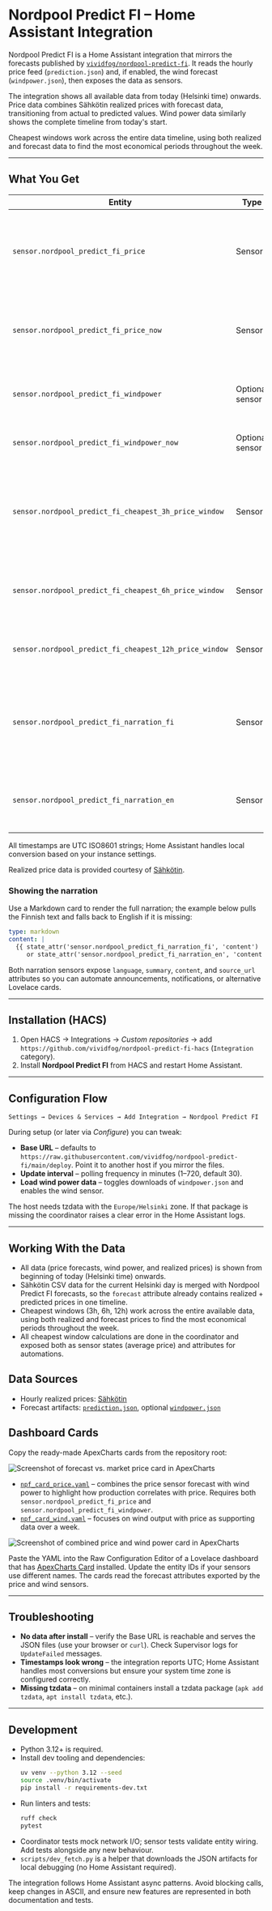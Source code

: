 # Nordpool Predict FI – Home Assistant Integration

Nordpool Predict FI is a Home Assistant integration that mirrors the forecasts published by [`vividfog/nordpool-predict-fi`](https://github.com/vividfog/nordpool-predict-fi). It reads the hourly price feed (`prediction.json`) and, if enabled, the wind forecast (`windpower.json`), then exposes the data as sensors.

The integration shows all available data from today (Helsinki time) onwards. Price data combines Sähkötin realized prices with forecast data, transitioning from actual to predicted values. Wind power data similarly shows the complete timeline from today's start.

Cheapest windows work across the entire data timeline, using both realized and forecast data to find the most economical periods throughout the week.

---

## What You Get

| Entity | Type | Description |
| --- | --- | --- |
| `sensor.nordpool_predict_fi_price` | Sensor | Continuous hourly price timeline (`c/kWh`) built from Sähkötin realizations + Nordpool Predict forecasts. |
| `sensor.nordpool_predict_fi_price_now` | Sensor | Latest price value at or before the current hour, plus the timestamp it originated from. |
| `sensor.nordpool_predict_fi_windpower` | Optional sensor | Wind production forecast (MW) with the complete forecast series. |
| `sensor.nordpool_predict_fi_windpower_now` | Optional sensor | Wind power value for the current hour with its timestamp. |
| `sensor.nordpool_predict_fi_cheapest_3h_price_window` | Sensor | Lowest average of any 3-hour window in the data; attributes expose `window_start`, `window_end`, `window_points`, and `raw_source`. |
| `sensor.nordpool_predict_fi_cheapest_6h_price_window` | Sensor | Same as above for 6-hour windows, useful for longer running appliances. |
| `sensor.nordpool_predict_fi_cheapest_12h_price_window` | Sensor | Tracks the cheapest 12-hour block for day-level planning. |
| `sensor.nordpool_predict_fi_narration_fi` | Sensor | Finnish narration summary/ingress as the sensor state; the full Markdown lives in `content` with `source_url` pointing at the raw file. |
| `sensor.nordpool_predict_fi_narration_en` | Sensor | English narration equivalent with the same attributes for dashboards or automations. |

All timestamps are UTC ISO8601 strings; Home Assistant handles local conversion based on your instance settings.

Realized price data is provided courtesy of [Sähkötin](https://sahkotin.fi/hours).

### Showing the narration

Use a Markdown card to render the full narration; the example below pulls the Finnish text and falls back to English if it is missing:

```yaml
type: markdown
content: |
  {{ state_attr('sensor.nordpool_predict_fi_narration_fi', 'content')
     or state_attr('sensor.nordpool_predict_fi_narration_en', 'content') }}
```

Both narration sensors expose `language`, `summary`, `content`, and `source_url` attributes so you can automate announcements, notifications, or alternative Lovelace cards.

---

## Installation (HACS)

1. Open HACS → Integrations → *Custom repositories* → add `https://github.com/vividfog/nordpool-predict-fi-hacs` (`Integration` category).
2. Install **Nordpool Predict FI** from HACS and restart Home Assistant.

---

## Configuration Flow

`Settings → Devices & Services → Add Integration → Nordpool Predict FI`

During setup (or later via *Configure*) you can tweak:

- **Base URL** – defaults to `https://raw.githubusercontent.com/vividfog/nordpool-predict-fi/main/deploy`. Point it to another host if you mirror the files.
- **Update interval** – polling frequency in minutes (1–720, default 30).
- **Load wind power data** – toggles downloads of `windpower.json` and enables the wind sensor.

The host needs tzdata with the `Europe/Helsinki` zone. If that package is missing the coordinator raises a clear error in the Home Assistant logs.

---

## Working With the Data

- All data (price forecasts, wind power, and realized prices) is shown from beginning of today (Helsinki time) onwards.
- Sähkötin CSV data for the current Helsinki day is merged with Nordpool Predict FI forecasts, so the `forecast` attribute already contains realized + predicted prices in one timeline.
- Cheapest windows (3h, 6h, 12h) work across the entire available data, using both realized and forecast prices to find the most economical periods throughout the week.
- All cheapest window calculations are done in the coordinator and exposed both as sensor states (average price) and attributes for automations.

## Data Sources

- Hourly realized prices: [Sähkötin](https://sahkotin.fi/hours)
- Forecast artifacts: [`prediction.json`](https://raw.githubusercontent.com/vividfog/nordpool-predict-fi/main/deploy/prediction.json), optional [`windpower.json`](https://raw.githubusercontent.com/vividfog/nordpool-predict-fi/main/deploy/windpower.json)

## Dashboard Cards

Copy the ready-made ApexCharts cards from the repository root:

![Screenshot of forecast vs. market price card in ApexCharts](docs/npf_card_price.png)

- [`npf_card_price.yaml`](npf_card_price.yaml) – combines the price sensor forecast with wind power to highlight how production correlates with price. Requires both `sensor.nordpool_predict_fi_price` and `sensor.nordpool_predict_fi_windpower`.
- [`npf_card_wind.yaml`](npf_card_wind.yaml) – focuses on wind output with price as supporting data over a week.

![Screenshot of combined price and wind power card in ApexCharts](docs/npf_card_wind.png)

Paste the YAML into the Raw Configuration Editor of a Lovelace dashboard that has [ApexCharts Card](https://github.com/RomRider/apexcharts-card) installed. Update the entity IDs if your sensors use different names. The cards read the forecast attributes exported by the price and wind sensors.

---

## Troubleshooting

- **No data after install** – verify the Base URL is reachable and serves the JSON files (use your browser or `curl`). Check Supervisor logs for `UpdateFailed` messages.
- **Timestamps look wrong** – the integration reports UTC; Home Assistant handles most conversions but ensure your system time zone is configured correctly.
- **Missing tzdata** – on minimal containers install a tzdata package (`apk add tzdata`, `apt install tzdata`, etc.).

---

## Development

- Python 3.12+ is required.
- Install dev tooling and dependencies:
  ```bash
  uv venv --python 3.12 --seed
  source .venv/bin/activate
  pip install -r requirements-dev.txt
  ```
- Run linters and tests:
  ```bash
  ruff check
  pytest
  ```
- Coordinator tests mock network I/O; sensor tests validate entity wiring. Add tests alongside any new behaviour.
- `scripts/dev_fetch.py` is a helper that downloads the JSON artifacts for local debugging (no Home Assistant required).

The integration follows Home Assistant async patterns. Avoid blocking calls, keep changes in ASCII, and ensure new features are represented in both documentation and tests.
